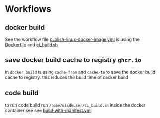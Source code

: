 # Workflows 

## docker build
See the workflow file [publish-linux-docker-image.yml](./workflows/publish-linux-docker-image.yml)
is using the [Dockerfile](../docker/Dockerfile) and [ci_build.sh](.workflows/scripts/ci_build.sh)

## save docker build cache to registry `ghcr.io`
In `docker build` is using `cache-from` and `cache-to` to save the docker build cache to registry.
this reduces the build time of docker build

## code build
to run code build run `/home/mlsdkuser/ci_build.sh` inside the docker container see see [build-with-manifest.yml](.workflows/build-with-manifest.yml)

